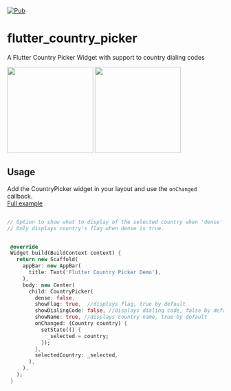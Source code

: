 [![Pub](https://img.shields.io/badge/Pub-0.1.3-orange.svg?style=flat-square)](https://pub.dartlang.org/packages/flutter_country_picker)

# flutter_country_picker
A Flutter Country Picker Widget with support to country dialing codes

<img src="https://github.com/biessek/flutter_country_picker/blob/master/example/img/1.png?raw=true" width="200"/>  
<img src="https://github.com/biessek/flutter_country_picker/blob/master/example/img/2.png?raw=true" width="200"/>

## Usage

Add the CountryPicker widget in your layout and use the `onChanged` callback.  
[Full example](https://github.com/biessek/flutter_country_picker/tree/master/example)

 ```dart

// Option to show what to display of the selected country when 'dense' is false,
// Only displays country's flag when dense is true.


  @override
  Widget build(BuildContext context) {
    return new Scaffold(
      appBar: new AppBar(
        title: Text('Flutter Country Picker Demo'),
      ),
      body: new Center(
        child: CountryPicker(
          dense: false,
          showFlag: true,  //displays flag, true by default
          showDialingCode: false, //displays dialing code, false by default
          showName: true, //displays country name, true by default
          onChanged: (Country country) {
            setState(() {
              _selected = country;
            });
          },
          selectedCountry: _selected,
        ),
      ),
    );
  }

 ```
